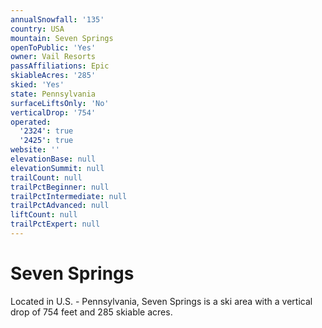 ```yaml
---
annualSnowfall: '135'
country: USA
mountain: Seven Springs
openToPublic: 'Yes'
owner: Vail Resorts
passAffiliations: Epic
skiableAcres: '285'
skied: 'Yes'
state: Pennsylvania
surfaceLiftsOnly: 'No'
verticalDrop: '754'
operated:
  '2324': true
  '2425': true
website: ''
elevationBase: null
elevationSummit: null
trailCount: null
trailPctBeginner: null
trailPctIntermediate: null
trailPctAdvanced: null
liftCount: null
trailPctExpert: null
---
```



# Seven Springs

Located in U.S. - Pennsylvania, Seven Springs is a ski area with a vertical drop of 754 feet and 285 skiable acres.
